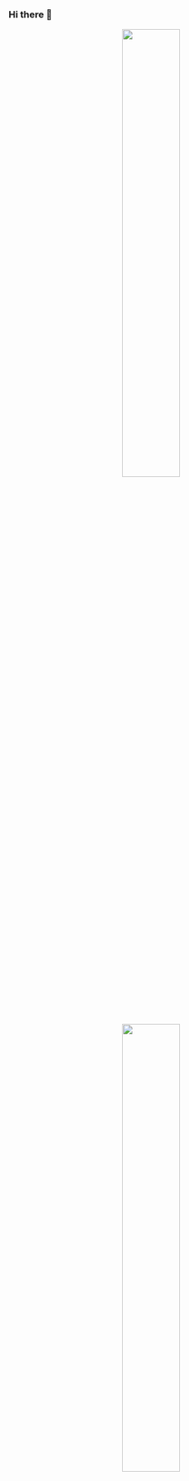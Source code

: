 ### Hi there 👋
<!--
**MaisaLauriane/MaisaLauriane** is a ✨ _special_ ✨ repository because its `README.md` (this file) appears on your GitHub profile.
<img width="50%" src="https://github-readme-stats.vercel.app/api/top-langs/?username=MaisaLauriane&layout=compact&theme=radical">
Here are some ideas to get you started:

- 🔭 I’m currently working on ...
- 🌱 I’m currently learning ...
- 👯 I’m looking to collaborate on ...
- 🤔 I’m looking for help with ...
- 💬 Ask me about ...
- 📫 How to reach me: ...
- 😄 Pronouns: ...
- ⚡ Fun fact: ...
-->

<div align="center">
<a href="https://github.com/MaisaLauriane">
 <img width="45%" src="https://github-readme-stats.vercel.app/api?username=MaisaLauriane&show_icons=true&theme=radical"> 
</div>
<div align="center">
<a href="https://github.com/MaisaLauriane">
 <img width="45%" src="https://github-readme-stats.vercel.app/api/top-langs/?username=MaisaLauriane&layout=compact&theme=radical">
</div>
